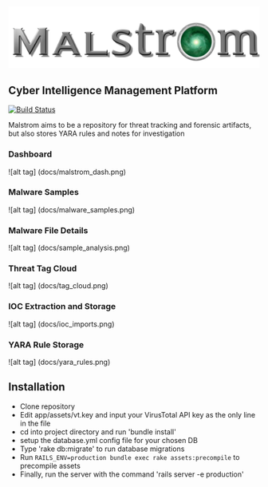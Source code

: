 ![alt tag](app/assets/images/Malstrom.png)  

Cyber Intelligence Management Platform
---------
[![Build Status](https://travis-ci.org/byt3smith/malstrom.svg?branch=master)](https://travis-ci.org/byt3smith/malstrom)

Malstrom aims to be a repository for threat tracking and forensic artifacts, but also stores YARA rules and notes for investigation


### Dashboard
![alt tag] (docs/malstrom_dash.png)
### Malware Samples
![alt tag] (docs/malware_samples.png)
### Malware File Details
![alt tag] (docs/sample_analysis.png)
### Threat Tag Cloud
![alt tag] (docs/tag_cloud.png)
### IOC Extraction and Storage
![alt tag] (docs/ioc_imports.png)
### YARA Rule Storage
![alt tag] (docs/yara_rules.png)

Installation
---------
* Clone repository
* Edit app/assets/vt.key and input your VirusTotal API key as the only line in the file
* cd into project directory and run 'bundle install'
* setup the database.yml config file for your chosen DB
* Type 'rake db:migrate' to run database migrations
* Run 
`RAILS_ENV=production bundle exec rake assets:precompile` to precompile assets
* Finally, run the server with the command 'rails server -e production'
